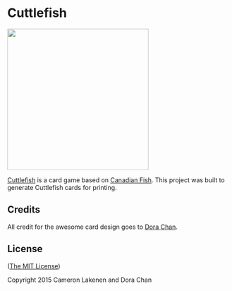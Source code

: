 # Cuttlefish

<img src="https://rawgithub.com/lakenen/cuttlefish/master/cuttlefish.svg" width="320" />

[Cuttlefish](http://cuttlefish.cards) is a card game based on [Canadian Fish](http://en.wikipedia.org/wiki/Canadian_Fish). This project was built to generate Cuttlefish cards for printing.

## Credits

All credit for the awesome card design goes to [Dora Chan](https://github.com/doralchan).

## License

([The MIT License](LICENSE))

Copyright 2015 Cameron Lakenen and Dora Chan
